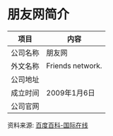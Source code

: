 # 朋友网简介

|项目|内容|
|-----|-----|
|公司名称|朋友网|
|外文名称|Friends network.|
|公司地址||
|成立时间|2009年1月6日|
|公司官网||

资料来源: 
[百度百科-国际在线](https://baike.baidu.com/item/%E6%9C%8B%E5%8F%8B%E7%BD%91)